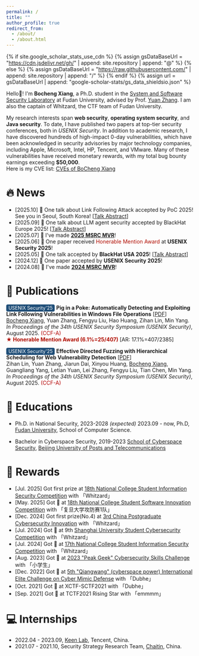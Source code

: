 ```yaml
---
permalink: /
title: ""
author_profile: true
redirect_from: 
  - /about/
  - /about.html
---
```


{% if site.google_scholar_stats_use_cdn %}
{% assign gsDataBaseUrl = "https://cdn.jsdelivr.net/gh/" | append: site.repository | append: "@" %}
{% else %}
{% assign gsDataBaseUrl = "https://raw.githubusercontent.com/" | append: site.repository | append: "/" %}
{% endif %}
{% assign url = gsDataBaseUrl | append: "google-scholar-stats/gs_data_shieldsio.json" %}

<span class='anchor' id='about-me'></span>

Hello👋! I'm <strong>Bocheng Xiang</strong>, a Ph.D. student in the
<a href="https://secsys.fudan.edu.cn/">System and Software Security Laboratory</a>
at Fudan University, advised by Prof. <a href="https://yuanxzhang.github.io/">Yuan Zhang</a>.
I am also the captain of Whitzard, the CTF team of Fudan University.

My research interests span <strong>web security</strong>, <strong>operating system security</strong>, and <strong>Java security</strong>. To date, I have published two papers at top-tier security conferences, both in <em>USENIX Security</em>. In addition to academic research, I have discovered hundreds of high-impact 0-day vulnerabilities, which have been acknowledged in security advisories by major technology companies, including Apple, Microsoft, Intel, HP, Tencent, and VMware. Many of these vulnerabilities have received monetary rewards, with my total bug bounty earnings exceeding <strong>$50,000</strong>.  
Here is my CVE list: [CVEs of BoCheng Xiang](https://github.com/crisprss/CVEs)

# 🔥 News
- [2025.10]  🎉 One talk about Link Following Attack</a> accepted by PoC 2025! See you in Seoul, South Korea! [[Talk Abstract](https://powerofcommunity.net/2025/talk/bocheng-xiang-heechan-kim.html)]
- [2025.09]  🎉 One talk about LLM agent security</a> accepted by BlackHat Europe 2025! [[Talk Abstract](https://www.blackhat.com/eu-25/briefings/schedule/index.html#make-agent-defeat-agent-automatic-detection-of-taint-style-vulnerabilities-in-llm-based-agents-48117)]
- [2025.07]  🎉 I've made <a href="https://msrc.microsoft.com/blog/2025/07/congratulations-to-the-msrc-2025-most-valuable-security-researchers/"><strong>2025 MSRC MVR</strong></a>!
- [2025.06]  🎉 One paper received <font color="#B00C00">Honerable Mention Award</font> at <strong>USENIX Security 2025</strong>!
- [2025.05]  🎉 One talk accepted by <strong>BlackHat USA 2025</strong>! [[Talk Abstract](https://www.blackhat.com/us-25/briefings/schedule/#detecting-taint-style-vulnerabilities-in-microservice-structured-web-applications-46427)]
- [2024.12]  🎉 One paper accepted by <strong>USENIX Security 2025</strong>!
- [2024.08]  🎉 I've made <a href="https://msrc.microsoft.com/blog/2024/08/congratulations-to-the-msrc-2024-most-valuable-security-researchers/"><strong>2024 MSRC MVR</strong></a>!


# 📝 Publications 
<span style="background-color:#1f4e78; color:white; padding:2px 6px; border-radius:4px; font-size:0.9em;">USENIX Security'25</span> **Pig in a Poke: Automatically Detecting and Exploiting Link Following Vulnerabilities in Windows File Operations** [[PDF](/paper/linkzard-security25.pdf)]  
<u>Bocheng Xiang</u>, Yuan Zhang, Fengyu Liu, Hao Huang, Zihan Lin, Min Yang.  
*In Proceedings of the 34th USENIX Security Symposium (USENIX Security)*, August 2025. <span style="color:#b30000;">(CCF-A)</span>  
**<font color="#B00C00">&#9733; Honerable Mention Award (6.1%=25/407)</font>** [AR: 17.1%=407/2385]

<span style="background-color:#1f4e78; color:white; padding:2px 6px; border-radius:4px; font-size:0.9em;">USENIX Security'25</span> **Effective Directed Fuzzing with Hierarchical Scheduling for Web Vulnerability Detection** [[PDF](/paper/WDFuzz-security25.pdf)]  
Zihan Lin, Yuan Zhang, Jiarun Dai, Xinyou Huang, <u>Bocheng Xiang</u>, Guangliang Yang, Letian Yuan, Lei Zhang, Fengyu Liu, Tian Chen, Min Yang.  
*In Proceedings of the 34th USENIX Security Symposium (USENIX Security)*, August 2025. <span style="color:#b30000;">(CCF-A)</span> 

<!-- # 🎖 Honors and Awards
- *2025.05*: Distinguished Paper Award, S&P 2025 (<1% submission)
 
- *2022.09*: 1st Place of The 13th National College Student Information Security Contest (Final Round) 🏆
-->

# 📖 Educations
- Ph.D. in National Security, 2023-2028 <em>(expected)</em>
2023.09 - now, Ph.D, <a href="https://www.fudan.edu.cn/">Fudan University</a>, School of Computer Science.

- Bachelor in Cyberspace Security, 2019-2023
<a href="https://scss.bupt.edu.cn/">School of Cyberspace Security</a>, <a href="https://www.bupt.edu.cn/">Beijing University of Posts and Telecommunications</a>

# 🏅 Rewards
- [Jul. 2025] Got first prize at <a href="http://www.ciscn.cn/upload/file/20250723/1753252788961904.pdf">18th National College Student Information Security Competition</a> with 「Whitzard」
- [May. 2025] Got 🏅 at <a href="http://www.ccsssc.com/notice?id=1924760535486386176">18th National College Student Software Innovation Competition</a> with 「复旦大学攻防赛1队」
- [Dec. 2024] Got first prize(No.4) at <a href="https://cpipc.acge.org.cn/sysFile/downFile.do?fileId=3955890483b04ef59f15fccb89d4a535">3rd China Postgraduate Cybersecurity Innovation</a> with 「Whitzard」
- [Jul. 2024] Got 🥉 at 9th <a href="https://shwas.dhu.edu.cn/2024/0704/c23272a348194/page.htm">Shanghai University Student Cybersecurity Competition</a> with 「Whitzard」
- [Jul. 2024] Got 🥉 at <a href="http://www.ciscn.cn/announcement/view/357">17th National College Student Information Security Competition</a> with 「Whitzard」
- [Aug. 2023] Got 🏅 at <a href="https://www.freebuf.com/news/376231.html">2023 "Peak Geek" Cybersecurity Skills Challenge</a> with 「小学生」
- [Dec. 2022] Got 🏅 at <a href="https://mp.weixin.qq.com/s/qyvl5Ny6zWCA5n1cEItEfQ">5th "Qiangwang" (cyberspace power) International Elite Challenge on Cyber Mimic Defense</a> with 「Dubhe」
- [Oct. 2021] Got 🏅 at XCTF-SCTF2021 with 「Dubhe」
- [Sep. 2021] Got 🥈 at TCTF2021 Rising Star with 「emmmm」


# 💻 Internships
- 2022.04 - 2023.09, <a href="https://keenlab.tencent.com/">Keen Lab</a>, Tencent, China.
- 2021.07 - 2021.10, Security Strategy Research Team, <a href="https://www.chaitin.cn/">Chaitin</a>, China.